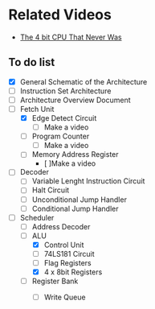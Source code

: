 # Related Videos
  - [The 4 bit CPU That Never Was](https://youtu.be/iSKsSLGWOt8)

## To do list
- [x] General Schematic of the Architecture
- [ ] Instruction Set Architecture
- [ ] Architecture Overview Document
- [ ] Fetch Unit
  - [x] Edge Detect Circuit
    - [ ] Make a video
  - [ ] Program Counter
    - [ ] Make a video
  - [ ] Memory Address Register
    - [ ]Make a video   
- [ ] Decoder
  - [ ] Variable Lenght Instruction Circuit
  - [ ] Halt Circuit
  - [ ] Unconditional Jump Handler
  - [ ] Conditional Jump Handler
- [ ] Scheduler
  - [ ] Address Decoder
  - [ ] ALU
    - [x] Control Unit
    - [ ] 74LS181 Circuit
    - [ ] Flag Registers
    - [x] 4 x 8bit Registers
  - [ ] Register Bank
    - [ ] Write Queue  

